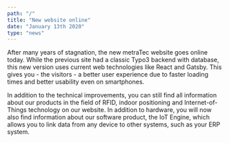 ```yaml
---
path: "/"
title: "New website online"
date: "January 13th 2020"
type: "news"
---
```

After many years of stagnation, the new metraTec website goes online today. While the previous site had a classic Typo3 backend with database, this new version uses current web technologies like React and Gatsby. This gives you - the visitors - a better user experience due to faster loading times and better usability even on smartphones.

In addition to the technical improvements, you can still find all information about our products in the field of RFID, indoor positioning and Internet-of-Things technology on our website. In addition to hardware, you will now also find information about our software product, the IoT Engine, which allows you to link data from any device to other systems, such as your ERP system.
